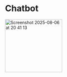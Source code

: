 # Chatbot
<img width="188" height="175" alt="Screenshot 2025-08-06 at 20 41 13" src="https://github.com/user-attachments/assets/e901013f-02b5-43f9-8cea-fc2c676f3152" />

